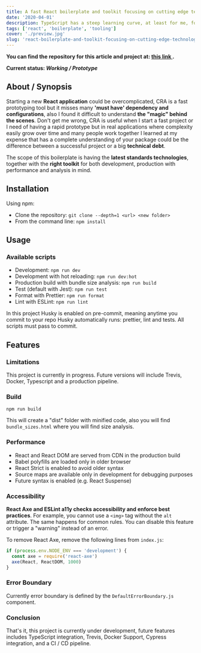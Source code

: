 ```yaml
---
title: A fast React boilerplate and toolkit focusing on cutting edge technologies and tools.
date: '2020-04-01'
description: TypeScript has a steep learning curve, at least for me, for a front-end developer used to write without types sometimes I struggled to change my way of thinking to my code.
tags: ['react', 'boilerplate', 'tooling']
cover: './preview.jpg'
slug: 'react-boilerplate-and-toolkit-focusing-on-cutting-edge-technologies-and-tools'
---
```


**You can find the repository for this article and project at: <a href="https://github.com/frivolta/react-boilerplate-tooling" target="_blank"> this link </a>.**

**Current status: _Working / Prototype_**

## About / Synopsis

Starting a new **React application** could be overcomplicated, CRA is a fast prototyping tool but it misses many **'must have' dependency and configurations**, also I found it difficult to understand **the "magic" behind the scenes**. Don't get me wrong, CRA is useful when I start a fast project or I need of having a rapid prototype but in real applications where complexity easily grow over time and many people work together I learned at my expense that has a complete understanding of your package could be the difference between a successful project or a big **technical debt**.

The scope of this boilerplate is having the **latest standards technologies**, together with the **right toolkit** for both development, production with performance and analysis in mind.

## Installation

Using npm:

- Clone the repository: `git clone --depth=1 <url> <new folder>`
- From the command line: `npm install`

## Usage

### Available scripts

- Development: `npm run dev`
- Development with hot reloading: `npm run dev:hot`
- Production build with bundle size analysis: `npm run build`
- Test (default with Jest): `npm run test`
- Format with Prettier: `npm run format`
- Lint with ESLint: `npm run lint`

In this project Husky is enabled on pre-commit, meaning anytime you commit to your repo Husky automatically runs: prettier, lint and tests. All scripts must pass to commit.

## Features

### Limitations

This project is currently in progress. Future versions will include Trevis, Docker, Typescript and a production pipeline.

### Build

    npm run build

This will create a "dist" folder with minified code, also you will find `bundle_sizes.html` where you will find size analysis.

### Performance

- React and React DOM are served from CDN in the production build
- Babel polyfills are loaded only in older browser
- React Strict is enabled to avoid older syntax
- Source maps are available only in development for debugging purposes
- Future syntax is enabled (e.g. React Suspense)

### Accessibility

**React Axe and ESLint a11y checks accessibility and enforce best practices**. For example, you cannot use a `<img>` tag without the `alt` attribute. The same happens for common rules. You can disable this feature or trigger a "warning" instead of an error.

To remove React Axe, remove the following lines from `index.js`:

```javascript
if (process.env.NODE_ENV === 'development') {
  const axe = require('react-axe')
  axe(React, ReactDOM, 1000)
}
```

### Error Boundary

Currently error boundary is defined by the `DefaultErrorBoundary.js` component.

### Conclusion

That's it, this project is currently under development, future features includes TypeScript integration, Trevis, Docker Support, Cypress integration, and a CI / CD pipeline.
